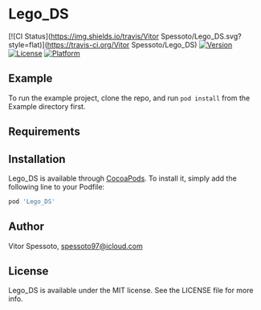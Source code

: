 # Lego_DS

[![CI Status](https://img.shields.io/travis/Vitor Spessoto/Lego_DS.svg?style=flat)](https://travis-ci.org/Vitor Spessoto/Lego_DS)
[![Version](https://img.shields.io/cocoapods/v/Lego_DS.svg?style=flat)](0.1.0)
[![License](https://img.shields.io/cocoapods/l/Lego_DS.svg?style=flat)](MIT)
[![Platform](https://img.shields.io/cocoapods/p/Lego_DS.svg?style=flat)](iOS)

## Example

To run the example project, clone the repo, and run `pod install` from the Example directory first.

## Requirements

## Installation

Lego_DS is available through [CocoaPods](https://cocoapods.org). To install
it, simply add the following line to your Podfile:

```ruby
pod 'Lego_DS'
```

## Author

Vitor Spessoto, spessoto97@icloud.com

## License

Lego_DS is available under the MIT license. See the LICENSE file for more info.
